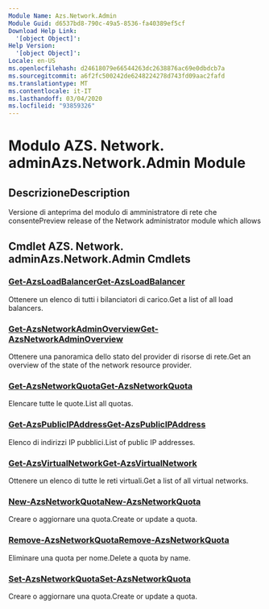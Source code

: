 ```yaml
---
Module Name: Azs.Network.Admin
Module Guid: d6537bd8-790c-49a5-8536-fa40389ef5cf
Download Help Link:
  '[object Object]': 
Help Version:
  '[object Object]': 
Locale: en-US
ms.openlocfilehash: d24618079e66544263dc2638876ac69e0dbdcb7a
ms.sourcegitcommit: a6f2fc500242de6248224278d743fd09aac2fafd
ms.translationtype: MT
ms.contentlocale: it-IT
ms.lasthandoff: 03/04/2020
ms.locfileid: "93859326"
---
```

# <span data-ttu-id="e0911-101">Modulo AZS. Network. admin</span><span class="sxs-lookup"><span data-stu-id="e0911-101">Azs.Network.Admin Module</span></span>
## <span data-ttu-id="e0911-102">Descrizione</span><span class="sxs-lookup"><span data-stu-id="e0911-102">Description</span></span>
<span data-ttu-id="e0911-103">Versione di anteprima del modulo di amministratore di rete che consente</span><span class="sxs-lookup"><span data-stu-id="e0911-103">Preview release of the Network administrator module which allows</span></span>  

## <span data-ttu-id="e0911-104">Cmdlet AZS. Network. admin</span><span class="sxs-lookup"><span data-stu-id="e0911-104">Azs.Network.Admin Cmdlets</span></span>
### [<span data-ttu-id="e0911-105">Get-AzsLoadBalancer</span><span class="sxs-lookup"><span data-stu-id="e0911-105">Get-AzsLoadBalancer</span></span>](Get-AzsLoadBalancer.md)
<span data-ttu-id="e0911-106">Ottenere un elenco di tutti i bilanciatori di carico.</span><span class="sxs-lookup"><span data-stu-id="e0911-106">Get a list of all load balancers.</span></span>

### [<span data-ttu-id="e0911-107">Get-AzsNetworkAdminOverview</span><span class="sxs-lookup"><span data-stu-id="e0911-107">Get-AzsNetworkAdminOverview</span></span>](Get-AzsNetworkAdminOverview.md)
<span data-ttu-id="e0911-108">Ottenere una panoramica dello stato del provider di risorse di rete.</span><span class="sxs-lookup"><span data-stu-id="e0911-108">Get an overview of the state of the network resource provider.</span></span>

### [<span data-ttu-id="e0911-109">Get-AzsNetworkQuota</span><span class="sxs-lookup"><span data-stu-id="e0911-109">Get-AzsNetworkQuota</span></span>](Get-AzsNetworkQuota.md)
<span data-ttu-id="e0911-110">Elencare tutte le quote.</span><span class="sxs-lookup"><span data-stu-id="e0911-110">List all quotas.</span></span>

### [<span data-ttu-id="e0911-111">Get-AzsPublicIPAddress</span><span class="sxs-lookup"><span data-stu-id="e0911-111">Get-AzsPublicIPAddress</span></span>](Get-AzsPublicIPAddress.md)
<span data-ttu-id="e0911-112">Elenco di indirizzi IP pubblici.</span><span class="sxs-lookup"><span data-stu-id="e0911-112">List of public IP addresses.</span></span>

### [<span data-ttu-id="e0911-113">Get-AzsVirtualNetwork</span><span class="sxs-lookup"><span data-stu-id="e0911-113">Get-AzsVirtualNetwork</span></span>](Get-AzsVirtualNetwork.md)
<span data-ttu-id="e0911-114">Ottenere un elenco di tutte le reti virtuali.</span><span class="sxs-lookup"><span data-stu-id="e0911-114">Get a list of all virtual networks.</span></span>

### [<span data-ttu-id="e0911-115">New-AzsNetworkQuota</span><span class="sxs-lookup"><span data-stu-id="e0911-115">New-AzsNetworkQuota</span></span>](New-AzsNetworkQuota.md)
<span data-ttu-id="e0911-116">Creare o aggiornare una quota.</span><span class="sxs-lookup"><span data-stu-id="e0911-116">Create or update a quota.</span></span>

### [<span data-ttu-id="e0911-117">Remove-AzsNetworkQuota</span><span class="sxs-lookup"><span data-stu-id="e0911-117">Remove-AzsNetworkQuota</span></span>](Remove-AzsNetworkQuota.md)
<span data-ttu-id="e0911-118">Eliminare una quota per nome.</span><span class="sxs-lookup"><span data-stu-id="e0911-118">Delete a quota by name.</span></span>

### [<span data-ttu-id="e0911-119">Set-AzsNetworkQuota</span><span class="sxs-lookup"><span data-stu-id="e0911-119">Set-AzsNetworkQuota</span></span>](Set-AzsNetworkQuota.md)
<span data-ttu-id="e0911-120">Creare o aggiornare una quota.</span><span class="sxs-lookup"><span data-stu-id="e0911-120">Create or update a quota.</span></span>

